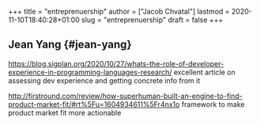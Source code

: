 +++
title = "entreprenuership"
author = ["Jacob Chvatal"]
lastmod = 2020-11-10T18:40:28+01:00
slug = "entreprenuership"
draft = false
+++

## Jean Yang {#jean-yang}

<https://blog.sigplan.org/2020/10/27/whats-the-role-of-developer-experience-in-programming-languages-research/>
excellent article on assessing dev experience and getting concrete info from it

<http://firstround.com/review/how-superhuman-built-an-engine-to-find-product-market-fit/#rt%5Fu=1604934611%5Fr4nx1o> framework to make product market fit more actionable
